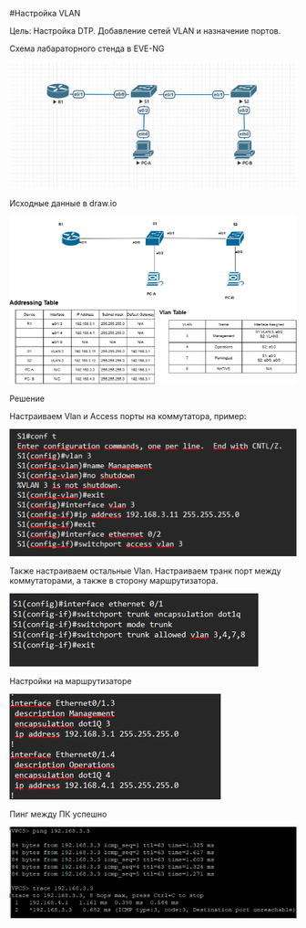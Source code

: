 #Настройка VLAN



Цель:
Настройка DTP.
Добавление сетей VLAN и назначение портов.


Схема лабараторного стенда в EVE-NG

![](lab1_eve.png)

Исходные данные в draw.io


![](lab1.png)

Решение

Настраиваем  Vlan и Access порты на коммутатора, пример:

![](nastr1.png)

Также настраиваем остальные Vlan.
Настраиваем транк порт между коммутаторами, а также в сторону маршрутизатора.

![](nastr2.png)

Настройки на маршрутизаторе

![](nastr3.png)

Пинг между ПК успешно

![](PingPK.png)

